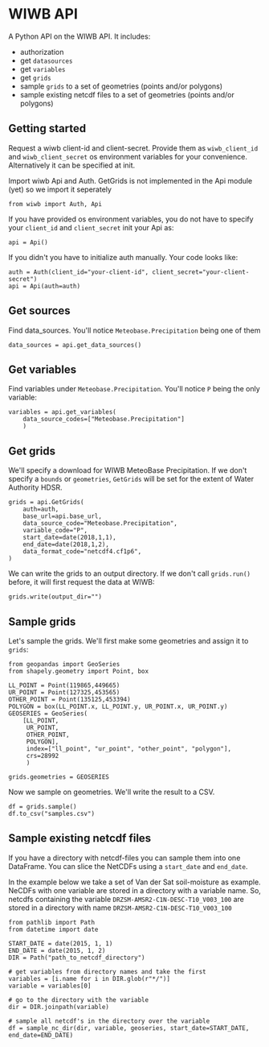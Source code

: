# WIWB API
A Python API on the WIWB API. It includes:
- authorization
- get `datasources`
- get `variables`
- get `grids`
- sample `grids` to a set of geometries (points and/or polygons)
- sample existing netcdf files to a set of geometries (points and/or polygons)


## Getting started
Request a wiwb client-id and client-secret. Provide them as `wiwb_client_id` and `wiwb_client_secret` os environment variables for your convenience. Alternatively it can be specified at init.

Import wiwb Api and Auth. GetGrids is not implemented in the Api module (yet) so we import it seperately

```
from wiwb import Auth, Api
```

If you have provided os environment variables, you do not have to specify your `client_id` and `client_secret` init your Api as:

```
api = Api()
```

If you didn't you have to initialize auth manually. Your code looks like:

```
auth = Auth(client_id="your-client-id", client_secret="your-client-secret")
api = Api(auth=auth)
```

## Get sources

Find data_sources. You'll notice `Meteobase.Precipitation` being one of them

```
data_sources = api.get_data_sources()
```

## Get variables
Find variables under `Meteobase.Precipitation`. You'll notice `P` being the only variable:

```
variables = api.get_variables(
    data_source_codes=["Meteobase.Precipitation"]
    )
```

## Get grids
We'll specify a download for WIWB MeteoBase Precipitation. If we don't specify a `bounds` or `geometries`, `GetGrids` will be set for the extent of Water Authority HDSR.

```
grids = api.GetGrids(
    auth=auth,
    base_url=api.base_url,
    data_source_code="Meteobase.Precipitation",
    variable_code="P",
    start_date=date(2018,1,1),
    end_date=date(2018,1,2),
    data_format_code="netcdf4.cf1p6",
)
```

We can write the grids to an output directory. If we don't call `grids.run()` before, it will first request the data at WIWB:

```
grids.write(output_dir="")
```

## Sample grids
Let's sample the grids. We'll first make some geometries and assign it to `grids`:

```
from geopandas import GeoSeries
from shapely.geometry import Point, box

LL_POINT = Point(119865,449665)
UR_POINT = Point(127325,453565)
OTHER_POINT = Point(135125,453394)
POLYGON = box(LL_POINT.x, LL_POINT.y, UR_POINT.x, UR_POINT.y)
GEOSERIES = GeoSeries(
    [LL_POINT,
     UR_POINT,
     OTHER_POINT,
     POLYGON],
     index=["ll_point", "ur_point", "other_point", "polygon"],
     crs=28992
     )

grids.geometries = GEOSERIES
```

Now we sample on geometries. We'll write the result to a CSV.

```
df = grids.sample()
df.to_csv("samples.csv")
```

## Sample existing netcdf files
If you have a directory with netcdf-files you can sample them into one DataFrame. You can slice the NetCDFs using a `start_date` and `end_date`.

In the example below we take a set of Van der Sat soil-moisture as example. NeCDFs with one variable are stored in a directory with a variable name. So, netcdfs containing the variable `DRZSM-AMSR2-C1N-DESC-T10_V003_100` are stored in a directory with name `DRZSM-AMSR2-C1N-DESC-T10_V003_100`

```
from pathlib import Path
from datetime import date

START_DATE = date(2015, 1, 1)
END_DATE = date(2015, 1, 2)
DIR = Path("path_to_netcdf_directory")

# get variables from directory names and take the first
variables = [i.name for i in DIR.glob(r"*/")]
variable = variables[0]

# go to the directory with the variable
dir = DIR.joinpath(variable)

# sample all netcdf's in the directory over the variable
df = sample_nc_dir(dir, variable, geoseries, start_date=START_DATE, end_date=END_DATE)
```


